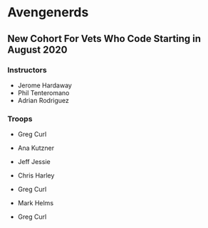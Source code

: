 # Avengenerds


## New Cohort For Vets Who Code Starting in August 2020


### Instructors
- Jerome Hardaway
- Phil Tenteromano
- Adrian Rodriguez

### Troops

- Greg Curl
- Ana Kutzner
- Jeff Jessie
- Chris Harley
- Greg Curl

- Mark Helms
- Greg Curl
